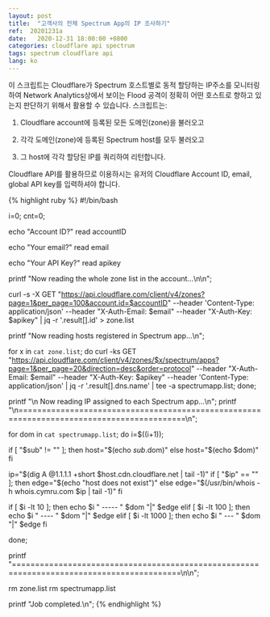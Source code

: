 ```yaml
---
layout: post
title:  "고객사의 전체 Spectrum App의 IP 조사하기" 
ref:  20201231a
date:   2020-12-31 18:00:00 +0800
categories: cloudflare api spectrum
tags: spectrum cloudflare api
lang: ko
---
```


이 스크립트는 Cloudflare가 Spectrum 호스트별로 동적 할당하는 IP주소를 모니터링하여 Network Analytics상에서 보이는 Flood 공격이 정확히 어떤 호스트로 향하고 있는지 판단하기 위해서 활용할 수 있습니다. 스크립트는:

1. Cloudflare account에 등록된 모든 도메인(zone)을 불러오고

2. 각각 도메인(zone)에 등록된 Spectrum host를 모두 불러오고

3. 그 host에 각각 할당된 IP를 쿼리하여 리턴합니다.

Cloudflare API를 활용하므로 이용하시는 유저의 Cloudflare Account ID, email, global API key를 입력하셔야 합니다.

{% highlight ruby %}
#!/bin/bash

i=0; 
cnt=0;

  echo "Account ID?"
  read accountID
 
  echo "Your email?"
  read email

  echo "Your API Key?"
  read apikey

printf "Now reading the whole zone list in the account...\n\n"; 

curl -s -X GET "https://api.cloudflare.com/client/v4/zones?page=1&per_page=100&account.id=$accountID" --header 'Content-Type: application/json' --header "X-Auth-Email: $email" --header "X-Auth-Key: $apikey" | jq -r '.result[].id' > zone.list

printf "Now reading hosts registered in Spectrum app...\n"; 

for x in `cat zone.list`; do curl -ks GET "https://api.cloudflare.com/client/v4/zones/$x/spectrum/apps?page=1&per_page=20&direction=desc&order=protocol" --header "X-Auth-Email: $email" --header "X-Auth-Key: $apikey" --header 'Content-Type: application/json' | jq -r '.result[].dns.name' | tee -a spectrumapp.list; done;

printf "\n Now reading IP assigned to each Spectrum app...\n"; 
printf "\n==========================================================================================\n"; 

for dom in `cat spectrumapp.list`; do 
  i=$((i+1));   

  if [ "$sub" != "" ]; then host="$(echo $sub.$dom)"
  else host="$(echo $dom)"
  fi

  ip="$(dig A @1.1.1.1 +short $host.cdn.cloudflare.net | tail -1)"
  if [ "$ip" == "" ]; then edge="$(echo "host does not exist")"
  else edge="$(/usr/bin/whois -h whois.cymru.com $ip | tail -1)"
  fi

  if [ $i -lt 10 ]; then echo $i " ----- " $dom "|" $edge
  elif [ $i -lt 100 ]; then echo $i " ---- " $dom "|" $edge
  elif [ $i -lt 1000 ]; then echo $i " --- " $dom "|" $edge
  fi 

done;

printf "==========================================================================================\n\n";

rm zone.list
rm spectrumapp.list

printf "Job completed.\n";
{% endhighlight %}
